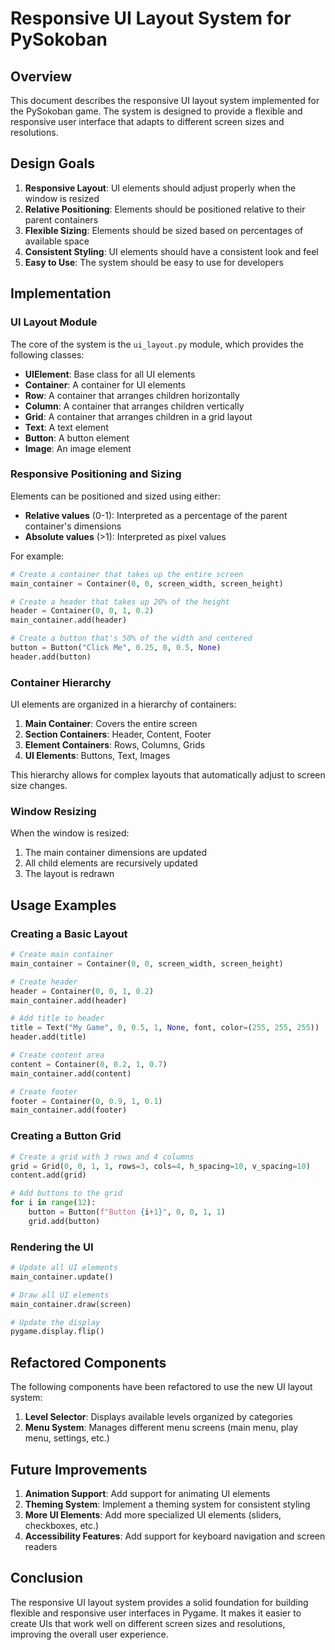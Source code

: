 # Responsive UI Layout System for PySokoban

## Overview

This document describes the responsive UI layout system implemented for the PySokoban game. The system is designed to provide a flexible and responsive user interface that adapts to different screen sizes and resolutions.

## Design Goals

1. **Responsive Layout**: UI elements should adjust properly when the window is resized
2. **Relative Positioning**: Elements should be positioned relative to their parent containers
3. **Flexible Sizing**: Elements should be sized based on percentages of available space
4. **Consistent Styling**: UI elements should have a consistent look and feel
5. **Easy to Use**: The system should be easy to use for developers

## Implementation

### UI Layout Module

The core of the system is the `ui_layout.py` module, which provides the following classes:

- **UIElement**: Base class for all UI elements
- **Container**: A container for UI elements
- **Row**: A container that arranges children horizontally
- **Column**: A container that arranges children vertically
- **Grid**: A container that arranges children in a grid layout
- **Text**: A text element
- **Button**: A button element
- **Image**: An image element

### Responsive Positioning and Sizing

Elements can be positioned and sized using either:
- **Relative values** (0-1): Interpreted as a percentage of the parent container's dimensions
- **Absolute values** (>1): Interpreted as pixel values

For example:
```python
# Create a container that takes up the entire screen
main_container = Container(0, 0, screen_width, screen_height)

# Create a header that takes up 20% of the height
header = Container(0, 0, 1, 0.2)
main_container.add(header)

# Create a button that's 50% of the width and centered
button = Button("Click Me", 0.25, 0, 0.5, None)
header.add(button)
```

### Container Hierarchy

UI elements are organized in a hierarchy of containers:
1. **Main Container**: Covers the entire screen
2. **Section Containers**: Header, Content, Footer
3. **Element Containers**: Rows, Columns, Grids
4. **UI Elements**: Buttons, Text, Images

This hierarchy allows for complex layouts that automatically adjust to screen size changes.

### Window Resizing

When the window is resized:
1. The main container dimensions are updated
2. All child elements are recursively updated
3. The layout is redrawn

## Usage Examples

### Creating a Basic Layout

```python
# Create main container
main_container = Container(0, 0, screen_width, screen_height)

# Create header
header = Container(0, 0, 1, 0.2)
main_container.add(header)

# Add title to header
title = Text("My Game", 0, 0.5, 1, None, font, color=(255, 255, 255))
header.add(title)

# Create content area
content = Container(0, 0.2, 1, 0.7)
main_container.add(content)

# Create footer
footer = Container(0, 0.9, 1, 0.1)
main_container.add(footer)
```

### Creating a Button Grid

```python
# Create a grid with 3 rows and 4 columns
grid = Grid(0, 0, 1, 1, rows=3, cols=4, h_spacing=10, v_spacing=10)
content.add(grid)

# Add buttons to the grid
for i in range(12):
    button = Button(f"Button {i+1}", 0, 0, 1, 1)
    grid.add(button)
```

### Rendering the UI

```python
# Update all UI elements
main_container.update()

# Draw all UI elements
main_container.draw(screen)

# Update the display
pygame.display.flip()
```

## Refactored Components

The following components have been refactored to use the new UI layout system:

1. **Level Selector**: Displays available levels organized by categories
2. **Menu System**: Manages different menu screens (main menu, play menu, settings, etc.)

## Future Improvements

1. **Animation Support**: Add support for animating UI elements
2. **Theming System**: Implement a theming system for consistent styling
3. **More UI Elements**: Add more specialized UI elements (sliders, checkboxes, etc.)
4. **Accessibility Features**: Add support for keyboard navigation and screen readers

## Conclusion

The responsive UI layout system provides a solid foundation for building flexible and responsive user interfaces in Pygame. It makes it easier to create UIs that work well on different screen sizes and resolutions, improving the overall user experience.
